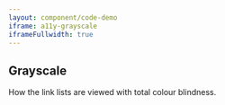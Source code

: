 ```yaml
---
layout: component/code-demo
iframe: a11y-grayscale
iframeFullwidth: true
---
```

## Grayscale

How the link lists are viewed with total colour blindness.
